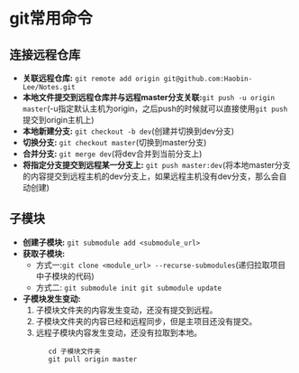 # git常用命令

## 连接远程仓库

* **关联远程仓库:** `git remote add origin git@github.com:Haobin-Lee/Notes.git`
* **本地文件提交到远程仓库并与远程master分支关联:**`git push -u origin master`(-u指定默认主机为origin，之后push的时候就可以直接使用`git push`提交到origin主机上)
* **本地新建分支:** `git checkout -b dev`(创建并切换到dev分支)
* **切换分支:** `git checkout master`(切换到master分支)
* **合并分支:** `git merge dev`(将dev合并到当前分支上)
* **将指定分支提交到远程某一分支上:** `git push master:dev`(将本地master分支的内容提交到远程主机的dev分支上，如果远程主机没有dev分支，那么会自动创建)
  
## 子模块

* **创建子模块:** `git submodule add <submodule_url>`
* **获取子模块:** 
  * 方式一:`git clone <module_url> --recurse-submodules`(递归拉取项目中子模块的代码)
  * 方式二:
           ```
            git submodule init
            git submodule update
           ```
* **子模块发生变动:**
  1. 子模块文件夹的内容发生变动，还没有提交到远程。
  2. 子模块文件夹的内容已经和远程同步，但是主项目还没有提交。
  3. 远程子模块内容发生变动，还没有拉取到本地。
     ```
        cd 子模块文件夹
        git pull origin master
     ```
